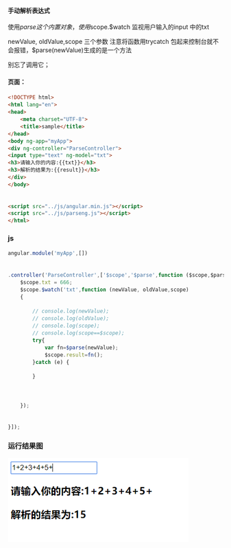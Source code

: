 #### 手动解析表达式

使用$parse 这个内置对象， 使用$scope.$watch 监视用户输入的input 中的txt

newValue, oldValue,scope 三个参数 注意将函数用trycatch 包起来控制台就不会报错，$parse(newValue)生成的是一个方法

别忘了调用它；



#### 页面：

```html
<!DOCTYPE html>
<html lang="en">
<head>
    <meta charset="UTF-8">
    <title>sample</title>
</head>
<body ng-app="myApp">
<div ng-controller="ParseController">
<input type="text" ng-model="txt">
<h3>请输入你的内容:{{txt}}</h3>
<h3>解析的结果为:{{result}}</h3>
</div>
</body>


<script src="../js/angular.min.js"></script>
<script src="../js/parseng.js"></script>
</html>


```

### js

```js
angular.module('myApp',[])


.controller('ParseController',['$scope','$parse',function ($scope,$parse) {
    $scope.txt = 666;
    $scope.$watch('txt',function (newValue, oldValue,scope)
    {

        // console.log(newValue);
        // console.log(oldValue);
        // console.log(scope);
        // console.log(scope==$scope);
        try{
            var fn=$parse(newValue);
            $scope.result=fn();
        }catch (e) {

        }



    });


}]);
```



### 运行结果图

![1553524218166](https://github.com/zhengqiangzheng/note/blob/master/image/%E5%BE%AE%E4%BF%A1%E6%88%AA%E5%9B%BE_20190325223906.png)





